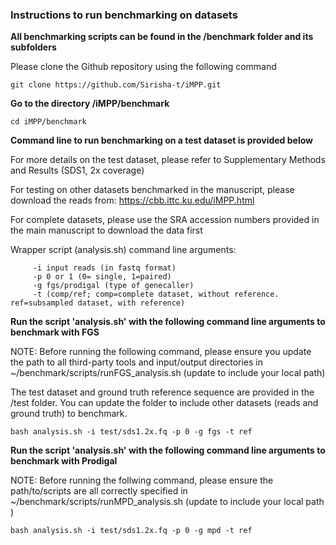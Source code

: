 ### Instructions to run benchmarking on datasets

__All benchmarking scripts can be found in the /benchmark folder and its subfolders__

Please clone the Github repository using the following command
```
git clone https://github.com/Sirisha-t/iMPP.git
```
__Go to the directory /iMPP/benchmark__
```
cd iMPP/benchmark
```

__Command line to run benchmarking on a test dataset is provided below__

For more details on the test dataset, please refer to Supplementary Methods and Results (SDS1, 2x coverage)

For testing on other datasets benchmarked in the manuscript, please download the reads from: https://cbb.ittc.ku.edu/iMPP.html

For complete datasets, please use the SRA accession numbers provided in the main manuscript to download the data first

Wrapper script (analysis.sh) command line arguments:
```
     -i input reads (in fastq format)
     -p 0 or 1 (0= single, 1=paired)
     -g fgs/prodigal (type of genecaller)
     -t (comp/ref; comp=complete dataset, without reference. ref=subsampled dataset, with reference)
```

__Run the script 'analysis.sh' with the following command line arguments to benchmark with FGS__

NOTE: Before running the following command, please ensure you update the path to all third-party tools and input/output directories in ~/benchmark/scripts/runFGS_analysis.sh (update to include your local path)

The test dataset and ground truth reference sequence are provided in the /test folder. You can update the folder to include other datasets (reads and ground truth) to benchmark. 
```
bash analysis.sh -i test/sds1.2x.fq -p 0 -g fgs -t ref
```
 

__Run the script 'analysis.sh' with the following command line arguments to benchmark with Prodigal__

NOTE: Before running the follwing command, please ensure the path/to/scripts are all correctly specified in ~/benchmark/scripts/runMPD_analysis.sh (update to include your local path )
```
bash analysis.sh -i test/sds1.2x.fq -p 0 -g mpd -t ref
```



